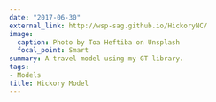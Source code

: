```yaml
---
date: "2017-06-30"
external_link: http://wsp-sag.github.io/HickoryNC/
image:
  caption: Photo by Toa Heftiba on Unsplash
  focal_point: Smart
summary: A travel model using my GT library.
tags:
- Models
title: Hickory Model
---
```

